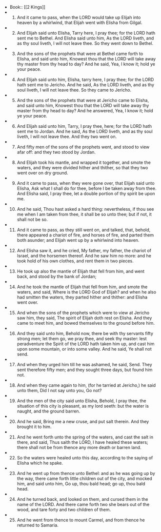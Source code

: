 - Book:: [[2 Kings]]
- 1. And it came to pass, when the LORD would take up Elijah into heaven by a whirlwind, that Elijah went with Elisha from Gilgal.
- 2. And Elijah said unto Elisha, Tarry here, I pray thee; for the LORD hath sent me to Bethel. And Elisha said unto him, As the LORD liveth, and as thy soul liveth, I will not leave thee. So they went down to Bethel.
- 3. And the sons of the prophets that were at Bethel came forth to Elisha, and said unto him, Knowest thou that the LORD will take away thy master from thy head to day? And he said, Yea, I know it; hold ye your peace.
- 4. And Elijah said unto him, Elisha, tarry here, I pray thee; for the LORD hath sent me to Jericho. And he said, As the LORD liveth, and as thy soul liveth, I will not leave thee. So they came to Jericho.
- 5. And the sons of the prophets that were at Jericho came to Elisha, and said unto him, Knowest thou that the LORD will take away thy master from thy head to day? And he answered, Yea, I know it; hold ye your peace.
- 6. And Elijah said unto him, Tarry, I pray thee, here; for the LORD hath sent me to Jordan. And he said, As the LORD liveth, and as thy soul liveth, I will not leave thee. And they two went on.
- 7. And fifty men of the sons of the prophets went, and stood to view afar off: and they two stood by Jordan.
- 8. And Elijah took his mantle, and wrapped it together, and smote the waters, and they were divided hither and thither, so that they two went over on dry ground.
- 9. And it came to pass, when they were gone over, that Elijah said unto Elisha, Ask what I shall do for thee, before I be taken away from thee. And Elisha said, I pray thee, let a double portion of thy spirit be upon me.
- 10. And he said, Thou hast asked a hard thing: nevertheless, if thou see me when I am taken from thee, it shall be so unto thee; but if not, it shall not be so.
- 11. And it came to pass, as they still went on, and talked, that, behold, there appeared a chariot of fire, and horses of fire, and parted them both asunder; and Elijah went up by a whirlwind into heaven.
- 12. And Elisha saw it, and he cried, My father, my father, the chariot of Israel, and the horsemen thereof. And he saw him no more: and he took hold of his own clothes, and rent them in two pieces.
- 13. He took up also the mantle of Elijah that fell from him, and went back, and stood by the bank of Jordan;
- 14. And he took the mantle of Elijah that fell from him, and smote the waters, and said, Where is the LORD God of Elijah? and when he also had smitten the waters, they parted hither and thither: and Elisha went over.
- 15. And when the sons of the prophets which were to view at Jericho saw him, they said, The spirit of Elijah doth rest on Elisha. And they came to meet him, and bowed themselves to the ground before him.
- 16. And they said unto him, Behold now, there be with thy servants fifty strong men; let them go, we pray thee, and seek thy master: lest peradventure the Spirit of the LORD hath taken him up, and cast him upon some mountain, or into some valley. And he said, Ye shall not send.
- 17. And when they urged him till he was ashamed, he said, Send. They sent therefore fifty men; and they sought three days, but found him not.
- 18. And when they came again to him, (for he tarried at Jericho,) he said unto them, Did I not say unto you, Go not?
- 19. And the men of the city said unto Elisha, Behold, I pray thee, the situation of this city is pleasant, as my lord seeth: but the water is naught, and the ground barren.
- 20. And he said, Bring me a new cruse, and put salt therein. And they brought it to him.
- 21. And he went forth unto the spring of the waters, and cast the salt in there, and said, Thus saith the LORD, I have healed these waters; there shall not be from thence any more death or barren land.
- 22. So the waters were healed unto this day, according to the saying of Elisha which he spake.
- 23. And he went up from thence unto Bethel: and as he was going up by the way, there came forth little children out of the city, and mocked him, and said unto him, Go up, thou bald head; go up, thou bald head.
- 24. And he turned back, and looked on them, and cursed them in the name of the LORD. And there came forth two she bears out of the wood, and tare forty and two children of them.
- 25. And he went from thence to mount Carmel, and from thence he returned to Samaria.
